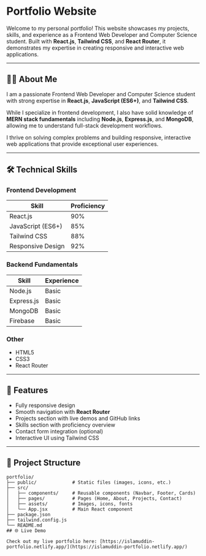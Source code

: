 # Portfolio Website

Welcome to my personal portfolio! This website showcases my projects, skills, and experience as a Frontend Web Developer and Computer Science student. Built with **React.js**, **Tailwind CSS**, and **React Router**, it demonstrates my expertise in creating responsive and interactive web applications.

---

## 👨‍💻 About Me

I am a passionate Frontend Web Developer and Computer Science student with strong expertise in **React.js**, **JavaScript (ES6+)**, and **Tailwind CSS**.  

While I specialize in frontend development, I also have solid knowledge of **MERN stack fundamentals** including **Node.js**, **Express.js**, and **MongoDB**, allowing me to understand full-stack development workflows.  

I thrive on solving complex problems and building responsive, interactive web applications that provide exceptional user experiences.

---

## 🛠️ Technical Skills

### Frontend Development
| Skill | Proficiency |
|-------|------------|
| React.js | 90% |
| JavaScript (ES6+) | 85% |
| Tailwind CSS | 88% |
| Responsive Design | 92% |

### Backend Fundamentals
| Skill | Experience |
|-------|-----------|
| Node.js | Basic |
| Express.js | Basic |
| MongoDB | Basic |
| Firebase | Basic |

### Other
- HTML5  
- CSS3  
- React Router  

---

## 🚀 Features

- Fully responsive design  
- Smooth navigation with **React Router**  
- Projects section with live demos and GitHub links  
- Skills section with proficiency overview  
- Contact form integration (optional)  
- Interactive UI using Tailwind CSS  

---

## 📁 Project Structure

```text
portfolio/
├── public/             # Static files (images, icons, etc.)
├── src/
│   ├── components/     # Reusable components (Navbar, Footer, Cards)
│   ├── pages/          # Pages (Home, About, Projects, Contact)
│   ├── assets/         # Images, icons, fonts
│   └── App.jsx         # Main React component
├── package.json
├── tailwind.config.js
└── README.md
## 🌐 Live Demo

Check out my live portfolio here: [https://islamuddin-portfolio.netlify.app/](https://islamuddin-portfolio.netlify.app/)

```

